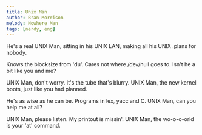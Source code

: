 ```yaml
---
title: Unix Man
author: Bran Morrison
melody: Nowhere Man
tags: [nerdy, eng]
---
```


He's a real UNIX Man,
sitting in his UNIX LAN,
making all his UNIX .plans
for nobody.

Knows the blocksize from 'du'.
Cares not where /dev/null goes to.
Isn't he a bit like you and me?

UNIX Man, don't worry.
It's the tube that's blurry.
UNIX Man,
the new kernel boots,
just like you had planned.

He's as wise as he can be.
Programs in lex, yacc and C.
UNIX Man, can you help me at all?

UNIX Man, please listen.
My printout is missin'.
UNIX Man,
the wo-o-o-orld is your 'at' command.
